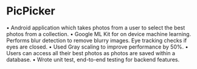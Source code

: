 # PicPicker
•	Android application which takes photos from a user to select the best photos from a collection.
•	Google ML Kit for on device machine learning. Performs blur detection to remove blurry images. Eye tracking checks if eyes are closed.
•	Used Gray scaling to improve performance by 50%.
•	Users can access all their best photos as photos are saved within a database.
•	Wrote unit test, end-to-end testing for backend features.

